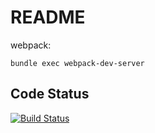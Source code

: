 # README

webpack:

```
bundle exec webpack-dev-server
```

## Code Status
[![Build Status](https://travis-ci.org/maykastudiotab/maykastudio.svg?branch=master)](https://travis-ci.org/maykastudio/maykastudio)
